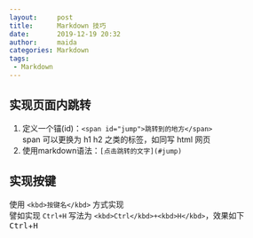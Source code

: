 ```yaml
---
layout:     post
title:      Markdown 技巧
date:       2019-12-19 20:32
author:     maida
categories: Markdown
tags:
 - Markdown
---
```


## 实现页面内跳转

1. 定义一个锚(id)：`<span id="jump">跳转到的地方</span>`  
  span 可以更换为 h1 h2 之类的标签，如同写 html 网页
2. 使用markdown语法：`[点击跳转的文字](#jump)`

## 实现按键

使用 `<kbd>按键名</kbd>` 方式实现  
譬如实现 `Ctrl+H` 写法为 `<kbd>Ctrl</kbd>+<kbd>H</kbd>`，效果如下  
<kbd>Ctrl</kbd>+<kbd>H</kbd>
